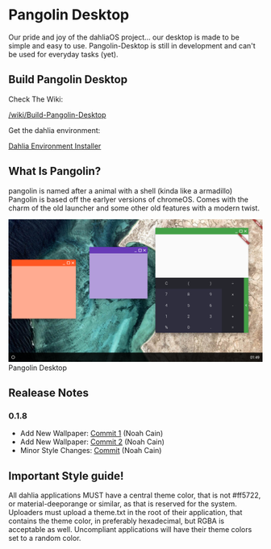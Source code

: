 # Pangolin Desktop
Our pride and joy of the dahliaOS project... our desktop is made to be
simple and easy to use. Pangolin-Desktop is still in development and can't be used
for everyday tasks (yet).

## Build Pangolin Desktop

Check The Wiki:

[/wiki/Build-Pangolin-Desktop](https://github.com/dahlia-os/pangolin-desktop/wiki/Build-Pangolin-Desktop)

Get the dahlia environment:

[Dahlia Environment Installer](https://github.com/dahlia-os/dahlia-environment)

## What Is Pangolin?
pangolin is named after a animal with a shell (kinda like a armadillo) Pangolin is based off the earlyer versions of chromeOS. Comes with the charm of the old launcher and some other old features with a modern twist.

![Capybara UI Apk](https://github.com/dahlia-os/Icons/blob/master/UI-Screenshots/CalCu-Dahlia.png)
Pangolin Desktop

## Realease Notes

### 0.1.8
* Add New Wallpaper: [Commit 1](https://github.com/dahlia-os/pangolin-desktop/commit/d65bbea5d0735c8e2c505aa94e1ddc264c2867cb) (Noah Cain)
* Add New Wallpaper: [Commit 2](https://github.com/dahlia-os/pangolin-desktop/commit/e8d00164df4414241f7617c9647d5d5f27b4e9e1) (Noah Cain)
* Minor Style Changes: [Commit](https://github.com/dahlia-os/pangolin-desktop/commit/2cc4e2c54ca7cd7de94be3d0ede2748abc34f49b) (Noah Cain)

## Important Style guide!
All dahlia applications MUST have a central theme color, that is not #ff5722, or material-deeporange or similar, as that is reserved for the system. Uploaders must upload a theme.txt in the root of their application, that contains the theme color, in preferably hexadecimal, but RGBA is acceptable as well. Uncompliant applications will have their theme colors set to a random color.
